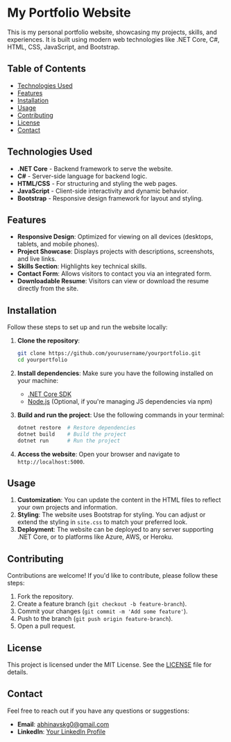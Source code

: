 # My Portfolio Website

This is my personal portfolio website, showcasing my projects, skills, and experiences. It is built using modern web technologies like .NET Core, C#, HTML, CSS, JavaScript, and Bootstrap.

## Table of Contents

- [Technologies Used](#technologies-used)
- [Features](#features)
- [Installation](#installation)
- [Usage](#usage)
- [Contributing](#contributing)
- [License](#license)
- [Contact](#contact)

## Technologies Used

- **.NET Core** - Backend framework to serve the website.
- **C#** - Server-side language for backend logic.
- **HTML/CSS** - For structuring and styling the web pages.
- **JavaScript** - Client-side interactivity and dynamic behavior.
- **Bootstrap** - Responsive design framework for layout and styling.
  
## Features

- **Responsive Design**: Optimized for viewing on all devices (desktops, tablets, and mobile phones).
- **Project Showcase**: Displays projects with descriptions, screenshots, and live links.
- **Skills Section**: Highlights key technical skills.
- **Contact Form**: Allows visitors to contact you via an integrated form.
- **Downloadable Resume**: Visitors can view or download the resume directly from the site.

## Installation

Follow these steps to set up and run the website locally:

1. **Clone the repository**:
    ```bash
    git clone https://github.com/yourusername/yourportfolio.git
    cd yourportfolio
    ```

2. **Install dependencies**:
    Make sure you have the following installed on your machine:
    - [.NET Core SDK](https://dotnet.microsoft.com/download)
    - [Node.js](https://nodejs.org/) (Optional, if you're managing JS dependencies via npm)

3. **Build and run the project**:
    Use the following commands in your terminal:
    ```bash
    dotnet restore  # Restore dependencies
    dotnet build    # Build the project
    dotnet run      # Run the project
    ```

4. **Access the website**:
    Open your browser and navigate to `http://localhost:5000`.

## Usage

1. **Customization**: You can update the content in the HTML files to reflect your own projects and information.
2. **Styling**: The website uses Bootstrap for styling. You can adjust or extend the styling in `site.css` to match your preferred look.
3. **Deployment**: The website can be deployed to any server supporting .NET Core, or to platforms like Azure, AWS, or Heroku.

## Contributing

Contributions are welcome! If you'd like to contribute, please follow these steps:

1. Fork the repository.
2. Create a feature branch (`git checkout -b feature-branch`).
3. Commit your changes (`git commit -m 'Add some feature'`).
4. Push to the branch (`git push origin feature-branch`).
5. Open a pull request.

## License

This project is licensed under the MIT License. See the [LICENSE](LICENSE) file for details.

## Contact

Feel free to reach out if you have any questions or suggestions:

- **Email**: abhinavskg0@gmail.com
- **LinkedIn**: [Your LinkedIn Profile](https://linkedin.com/in/abhinavskg1)